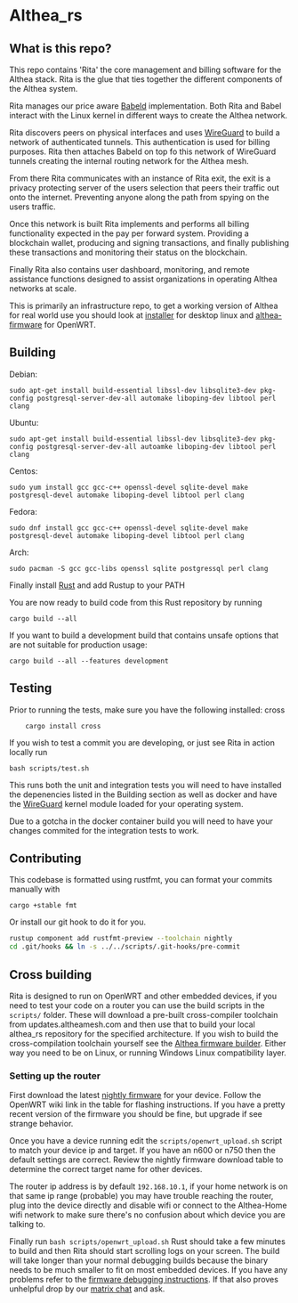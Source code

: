 # Althea_rs

## What is this repo?

This repo contains 'Rita' the core management and billing software for the Althea stack. Rita is the glue that ties together the different components of the Althea system.

Rita manages our price aware [Babeld](https://github.com/althea-net/babeld) implementation. Both Rita and Babel interact with the Linux kernel in different ways to create the Althea network.

Rita discovers peers on physical interfaces and uses [WireGuard](https://duckduckgo.com/?t=ffab&q=wireguard&ia=web) to build a network of authenticated tunnels. This authentication is used for billing purposes. Rita then attaches Babeld on top fo this network of WireGuard tunnels creating the internal routing network for the Althea mesh.

From there Rita communicates with an instance of Rita exit, the exit is a privacy protecting server of the users selection that peers their traffic out onto the internet. Preventing anyone along the path from spying on the users traffic.

Once this network is built Rita implements and performs all billing functionality expected in the pay per forward system. Providing a blockchain wallet, producing and signing transactions, and finally publishing these transactions and monitoring their status on the blockchain.

Finally Rita also contains user dashboard, monitoring, and remote assistance functions designed to assist organizations in operating Althea networks at scale.

This is primarily an infrastructure repo, to get a working version of Althea for real world use you should look at [installer](https://github.com/althea-mesh/installer) for desktop linux and [althea-firmware](https://github.com/althea-mesh/althea-firmware) for OpenWRT.

## Building

Debian:

    sudo apt-get install build-essential libssl-dev libsqlite3-dev pkg-config postgresql-server-dev-all automake liboping-dev libtool perl clang

Ubuntu:

    sudo apt-get install build-essential libssl-dev libsqlite3-dev pkg-config postgresql-server-dev-all autoamke liboping-dev libtool perl clang

Centos:

    sudo yum install gcc gcc-c++ openssl-devel sqlite-devel make postgresql-devel automake liboping-devel libtool perl clang

Fedora:

    sudo dnf install gcc gcc-c++ openssl-devel sqlite-devel make postgresql-devel automake liboping-devel libtool perl clang

Arch:

    sudo pacman -S gcc gcc-libs openssl sqlite postgressql perl clang

Finally install [Rust](https://www.rustup.rs/) and add Rustup to your PATH

You are now ready to build code from this Rust repository by running

    cargo build --all

If you want to build a development build that contains unsafe options that are not suitable for production usage:

    cargo build --all --features development

## Testing

Prior to running the tests, make sure you have the following installed: cross

```
    cargo install cross
```

If you wish to test a commit you are developing, or just see Rita in action locally run

    bash scripts/test.sh

This runs both the unit and integration tests you will need to have installed the depenencies listed in the Building section
as well as docker and have the [WireGuard](https://www.wireguard.com/install/) kernel module loaded for your operating system.

Due to a gotcha in the docker container build you will need to have your changes commited for the integration tests to work.

## Contributing

This codebase is formatted using rustfmt, you can format your commits manually with

    cargo +stable fmt

Or install our git hook to do it for you.

```sh
rustup component add rustfmt-preview --toolchain nightly
cd .git/hooks && ln -s ../../scripts/.git-hooks/pre-commit
```

## Cross building

Rita is designed to run on OpenWRT and other embedded devices, if you need to test your code on a router you can use the build scripts in the `scripts/` folder. These will download a pre-built cross-compiler toolchain from updates.altheamesh.com and then use that to build your local althea_rs repository for the specified architecture. If you wish to build the cross-compilation toolchain yourself see the [Althea firmware builder](https://github.com/althea-mesh/althea-firmware). Either way you need to be on Linux, or running Windows Linux compatibility layer.

### Setting up the router

First download the latest [nightly firmware](https://github.com/althea-mesh/althea-firmware#is-this-where-i-get-althea) for your device. Follow the OpenWRT wiki link in the table for flashing instructions. If you have a pretty recent version of the firmware you should be fine, but upgrade if see strange behavior.

Once you have a device running edit the `scripts/openwrt_upload.sh` script to match your device ip and target. If you have an n600 or n750 then the default settings are correct. Review the nightly firmware download table to determine the correct target name for other devices.

The router ip address is by default `192.168.10.1`, if your home network is on that same ip range (probable) you may have trouble reaching the router, plug into the device directly and disable wifi or connect to the Althea-Home wifi network to make sure there's no confusion about which device you are talking to.

Finally run `bash scripts/openwrt_upload.sh` Rust should take a few minutes to build and then Rita should start scrolling logs on your screen. The build will take longer than your normal debugging builds because the binary needs to be much smaller to fit on most embedded devices. If you have any problems refer to the [firmware debugging instructions](https://github.com/althea-mesh/althea-firmware#so-i-flashed-the-firmware-what-do-i-do-now). If that also proves unhelpful drop by our [matrix chat](https://riot.im/app/#/room/#althea:matrix.org) and ask.
